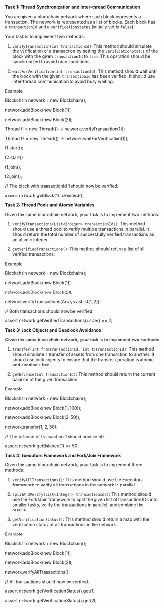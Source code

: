 **Task 1: Thread Synchronization and Inter-thread Communication**

You are given a blockchain network where each block represents a transaction. The network is represented as a list of blocks. Each block has a `transactionId` and a `verificationStatus` (initially set to `false`).

Your task is to implement two methods:

1. `verifyTransaction(int transactionId)`: This method should simulate the verification of a transaction by setting the `verificationStatus` of the block with the given `transactionId` to `true`. This operation should be synchronized to avoid race conditions.
    
2. `waitForVerification(int transactionId)`: This method should wait until the block with the given `transactionId` has been verified. It should use inter-thread communication to avoid busy waiting.
    

Example:

Blockchain network = new Blockchain();

network.addBlock(new Block(1));

network.addBlock(new Block(2));

Thread t1 = new Thread(() -> network.verifyTransaction(1));

Thread t2 = new Thread(() -> network.waitForVerification(1));

t1.start();

t2.start();

t1.join();

t2.join();

// The block with transactionId 1 should now be verified.

assert network.getBlock(1).isVerified();

**Task 2: Thread Pools and Atomic Variables**

Given the same blockchain network, your task is to implement two methods:

1. `verifyTransactions(List<Integer> transactionIds)`: This method should use a thread pool to verify multiple transactions in parallel. It should return the total number of successfully verified transactions as an atomic integer.
    
2. `getVerifiedTransactions()`: This method should return a list of all verified transactions.
    

Example:

Blockchain network = new Blockchain();

network.addBlock(new Block(1));

network.addBlock(new Block(2));

network.verifyTransactions(Arrays.asList(1, 2));

// Both transactions should now be verified.

assert network.getVerifiedTransactions().size() == 2;

**Task 3: Lock Objects and Deadlock Avoidance**

Given the same blockchain network, your task is to implement two methods:

1. `transfer(int fromTransactionId, int toTransactionId)`: This method should simulate a transfer of assets from one transaction to another. It should use lock objects to ensure that the transfer operation is atomic and deadlock-free.
    
2. `getBalance(int transactionId)`: This method should return the current balance of the given transaction.
    

Example:

Blockchain network = new Blockchain();

network.addBlock(new Block(1, 100));

network.addBlock(new Block(2, 50));

network.transfer(1, 2, 50);

// The balance of transaction 1 should now be 50.

assert network.getBalance(1) == 50;

**Task 4: Executors Framework and Fork/Join Framework**

Given the same blockchain network, your task is to implement three methods:

1. `verifyAllTransactions()`: This method should use the Executors framework to verify all transactions in the network in parallel.
    
2. `splitAndVerify(List<Integer> transactionIds)`: This method should use the Fork/Join framework to split the given list of transaction IDs into smaller tasks, verify the transactions in parallel, and combine the results.
    
3. `getVerificationStatus()`: This method should return a map with the verification status of all transactions in the network.
    

Example:

Blockchain network = new Blockchain();

network.addBlock(new Block(1));

network.addBlock(new Block(2));

network.verifyAllTransactions();

// All transactions should now be verified.

assert network.getVerificationStatus().get(1);

assert network.getVerificationStatus().get(2);
